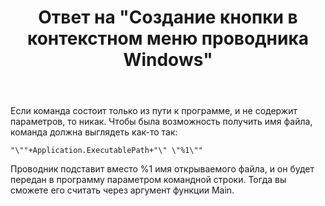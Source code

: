 ﻿---
title: "Ответ на \"Создание кнопки в контекстном меню проводника Windows\""
se.owner.user_id: 240512
se.owner.display_name: "MSDN.WhiteKnight"
se.owner.link: "https://ru.stackoverflow.com/users/240512/msdn-whiteknight"
se.answer_id: 934523
se.question_id: 934484
se.post_type: answer
se.score: 2
se.is_accepted: True
---
<p>Если команда состоит только из пути к программе, и не содержит параметров, то никак. Чтобы была возможность получить имя файла, команда должна выглядеть как-то так:</p>

<pre><code>"\""+Application.ExecutablePath+"\" \"%1\""
</code></pre>

<p>Проводник подставит вместо %1 имя открываемого файла, и он будет передан в программу параметром командной строки. Тогда вы сможете его считать через аргумент функции Main.</p>
